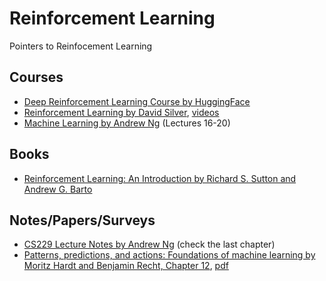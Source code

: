 # Reinforcement Learning
Pointers to Reinfocement Learning



## Courses

* [Deep Reinforcement Learning Course by HuggingFace](https://huggingface.co/deep-rl-course/unit0/introduction)
* [Reinforcement Learning by David Silver](https://www.davidsilver.uk/teaching/), [videos](https://youtu.be/2pWv7GOvuf0)
* [Machine Learning by Andrew Ng](https://youtu.be/RtxI449ZjSc)  (Lectures 16-20)


## Books

* [Reinforcement Learning: An Introduction by Richard S. Sutton and Andrew G. Barto](http://www.incompleteideas.net/book/the-book-2nd.html) 

## Notes/Papers/Surveys

* [CS229 Lecture Notes by Andrew Ng](https://sgfin.github.io/files/notes/CS229_Lecture_Notes.pdf) (check the last chapter)
* [Patterns, predictions, and actions: Foundations of machine learning by Moritz Hardt and Benjamin Recht, Chapter 12](https://mlstory.org/rl.html), [pdf](https://mlstory.org/pdf/rl.pdf)
